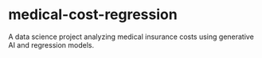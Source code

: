 # medical-cost-regression
A data science project analyzing medical insurance costs using generative AI and regression models.
